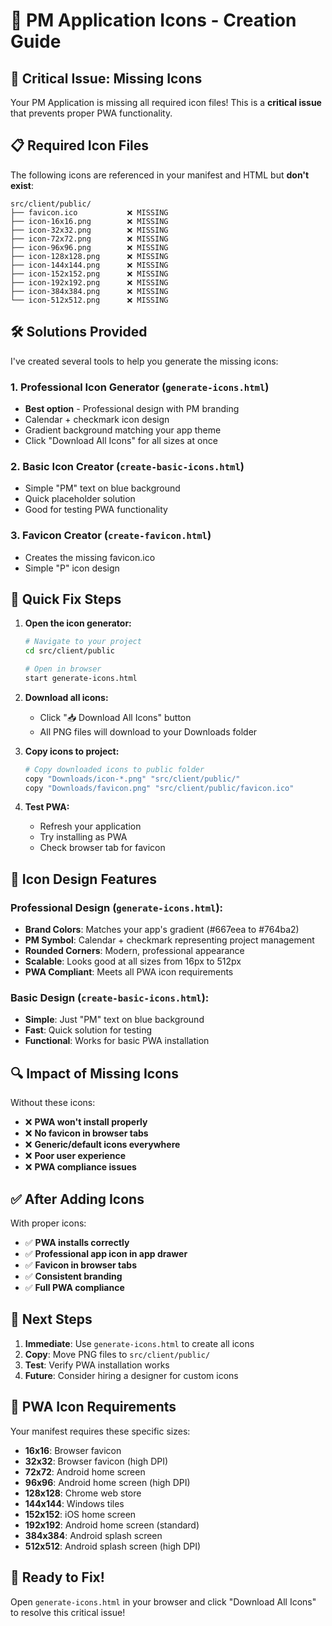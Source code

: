 # 🎨 PM Application Icons - Creation Guide

## 🚨 Critical Issue: Missing Icons

Your PM Application is missing all required icon files! This is a **critical issue** that prevents proper PWA functionality.

## 📋 Required Icon Files

The following icons are referenced in your manifest and HTML but **don't exist**:

```
src/client/public/
├── favicon.ico           ❌ MISSING
├── icon-16x16.png        ❌ MISSING  
├── icon-32x32.png        ❌ MISSING
├── icon-72x72.png        ❌ MISSING
├── icon-96x96.png        ❌ MISSING
├── icon-128x128.png      ❌ MISSING
├── icon-144x144.png      ❌ MISSING
├── icon-152x152.png      ❌ MISSING
├── icon-192x192.png      ❌ MISSING
├── icon-384x384.png      ❌ MISSING
└── icon-512x512.png      ❌ MISSING
```

## 🛠️ Solutions Provided

I've created several tools to help you generate the missing icons:

### 1. **Professional Icon Generator** (`generate-icons.html`)
- **Best option** - Professional design with PM branding
- Calendar + checkmark icon design
- Gradient background matching your app theme
- Click "Download All Icons" for all sizes at once

### 2. **Basic Icon Creator** (`create-basic-icons.html`)
- Simple "PM" text on blue background
- Quick placeholder solution
- Good for testing PWA functionality

### 3. **Favicon Creator** (`create-favicon.html`)
- Creates the missing favicon.ico
- Simple "P" icon design

## 🚀 Quick Fix Steps

1. **Open the icon generator:**
   ```bash
   # Navigate to your project
   cd src/client/public
   
   # Open in browser
   start generate-icons.html
   ```

2. **Download all icons:**
   - Click "📥 Download All Icons" button
   - All PNG files will download to your Downloads folder

3. **Copy icons to project:**
   ```bash
   # Copy downloaded icons to public folder
   copy "Downloads/icon-*.png" "src/client/public/"
   copy "Downloads/favicon.png" "src/client/public/favicon.ico"
   ```

4. **Test PWA:**
   - Refresh your application
   - Try installing as PWA
   - Check browser tab for favicon

## 🎨 Icon Design Features

### Professional Design (`generate-icons.html`):
- **Brand Colors**: Matches your app's gradient (#667eea to #764ba2)
- **PM Symbol**: Calendar + checkmark representing project management
- **Rounded Corners**: Modern, professional appearance
- **Scalable**: Looks good at all sizes from 16px to 512px
- **PWA Compliant**: Meets all PWA icon requirements

### Basic Design (`create-basic-icons.html`):
- **Simple**: Just "PM" text on blue background
- **Fast**: Quick solution for testing
- **Functional**: Works for basic PWA installation

## 🔍 Impact of Missing Icons

Without these icons:
- ❌ **PWA won't install properly**
- ❌ **No favicon in browser tabs**
- ❌ **Generic/default icons everywhere**
- ❌ **Poor user experience**
- ❌ **PWA compliance issues**

## ✅ After Adding Icons

With proper icons:
- ✅ **PWA installs correctly**
- ✅ **Professional app icon in app drawer**
- ✅ **Favicon in browser tabs**
- ✅ **Consistent branding**
- ✅ **Full PWA compliance**

## 🎯 Next Steps

1. **Immediate**: Use `generate-icons.html` to create all icons
2. **Copy**: Move PNG files to `src/client/public/`
3. **Test**: Verify PWA installation works
4. **Future**: Consider hiring a designer for custom icons

## 📱 PWA Icon Requirements

Your manifest requires these specific sizes:
- **16x16**: Browser favicon
- **32x32**: Browser favicon (high DPI)
- **72x72**: Android home screen
- **96x96**: Android home screen (high DPI)
- **128x128**: Chrome web store
- **144x144**: Windows tiles
- **152x152**: iOS home screen
- **192x192**: Android home screen (standard)
- **384x384**: Android splash screen
- **512x512**: Android splash screen (high DPI)

## 🎉 Ready to Fix!

Open `generate-icons.html` in your browser and click "Download All Icons" to resolve this critical issue!

